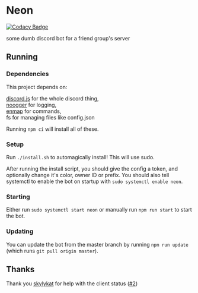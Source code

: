# Neon

[![Codacy Badge](https://api.codacy.com/project/badge/Grade/332b9a2756944f078202bfe0e6845283)](https://app.codacy.com/gh/moobcraft/neon?utm_source=github.com&utm_medium=referral&utm_content=moobcraft/neon&utm_campaign=Badge_Grade)

some dumb discord bot for a friend group's server

## Running

### Dependencies

This project depends on:

[discord.js] for the whole discord thing,\
[noogger] for logging,\
[enmap] for commands,\
fs for managing files like config.json

Running `npm ci`  will install all of these.

### Setup

Run `./install.sh` to automagically install! This will use sudo.

After running the install script, you should give the config a token, and
optionally change it's color, owner ID or prefix. You should also tell
systemctl to enable the bot on startup with `sudo systemctl enable neon`.

### Starting

Either run `sudo systemctl start neon` or manually run `npm run start` to start
the bot.

### Updating

You can update the bot from the master branch by running `npm run update`
(which runs `git pull origin master`).

## Thanks

Thank you [skylykat] for help with the client status ([#2](https://github.com/moobcraft/neon/pull/2))

[discord.js]: https://www.npmjs.com/package/discord.js
[noogger]: https://www.npmjs.com/package/noogger
[enmap]: https://www.npmjs.com/package/enmap

[skylykat]: https://github.com/skylykat
